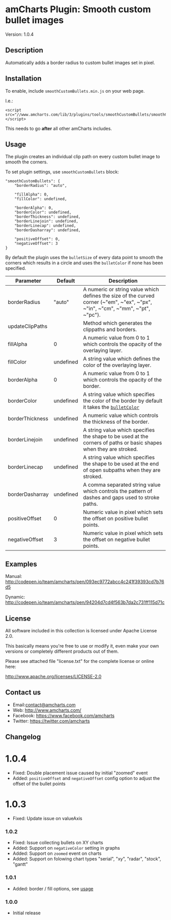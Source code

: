 # amCharts Plugin: Smooth custom bullet images

Version: 1.0.4


## Description

Automatically adds a border radius to custom bullet images set in pixel.

## Installation

To enable, include `smoothCustomBullets.min.js` on your web page.

I.e.:

```
<script src="//www.amcharts.com/lib/3/plugins/tools/smoothCustomBullets/smoothCustomBullets.min.js"></script>
```

This needs to go **after** all other amCharts includes.


## Usage

The plugin creates an individual clip path on every custom bullet image to smooth the corners.

To set plugin settings, use `smoothCustomBullets` block:

```
"smoothCustomBullets": {
    "borderRadius": "auto",
    
    "fillAlpha": 0,
    "fillColor": undefined,

    "borderAlpha": 0,
    "borderColor": undefined,
    "borderThickness": undefined,
    "borderLinejoin": undefined,
    "borderLinecap": undefined,
    "borderDasharray": undefined,

    "positiveOffset": 0,
    "negativeOffset": 3
}
```

By default the plugin uses the `bulletSize` of every data point to smooth the corners which results in a circle and uses the `bulletColor`
if none has been specified.

Parameter | Default | Description
--------- | ----------- | -----------
borderRadius | "auto" | A numeric or string value which defines the size of the curved corner (~"em", ~"ex", ~"px", ~"in", ~"cm", ~"mm", ~"pt", ~"pc").
updateClipPaths | | Method which generates the clippaths and borders.
fillAlpha | 0 | A numeric value from 0 to 1 which controls the opacity of the overlaying layer.
fillColor | undefined | A string value which defines the color of the overlaying layer.
borderAlpha | 0 | A numeric value from 0 to 1 which controls the opacity of the border.
borderColor | undefined | A string value which specifies the color of the border by default it takes the [`bulletColor`](http://docs.amcharts.com/3/javascriptcharts/AmGraph#bulletColor)
borderThickness | undefined | A numeric value which controls the thickness of the border.
borderLinejoin | undefined | A string value which specifies the shape to be used at the corners of paths or basic shapes when they are stroked.
borderLinecap | undefined | A string value which specifies the shape to be used at the end of open subpaths when they are stroked.
borderDasharray | undefined | A comma separated string value which controls the pattern of dashes and gaps used to stroke paths.
positiveOffset | 0 | Numeric value in pixel which sets the offset on positive bullet points.
negativeOffset | 3 | Numeric value in pixel which sets the offset on negative bullet points.


## Examples

Manual:
http://codepen.io/team/amcharts/pen/093ec9772abcc4c241f39393cd7b76d5

Dynamic:
http://codepen.io/team/amcharts/pen/94204d7cd4f563b7da2c731ff115d71c


## License

All software included in this collection is licensed under Apache License 2.0.

This basically means you're free to use or modify it, even make your own 
versions or completely different products out of them.

Please see attached file "license.txt" for the complete license or online here:

http://www.apache.org/licenses/LICENSE-2.0


## Contact us

* Email:contact@amcharts.com
* Web: http://www.amcharts.com/
* Facebook: https://www.facebook.com/amcharts
* Twitter: https://twitter.com/amcharts


## Changelog

# 1.0.4
* Fixed: Double placement issue caused by initial "zoomed" event
* Added: `positiveOffset` and `negativeOffset` config option to adjust the offset of the bullet points

# 1.0.3
* Fixed: Update issue on valueAxis

### 1.0.2
* Fixed: Issue collecting bullets on XY charts
* Added: Support on `negativeColor` setting in graphs
* Added: Support on `zoomed` event on charts
* Added: Support on folowing chart types "serial", "xy", "radar", "stock", "gantt"

### 1.0.1
* Added: border / fill options, see [usage](#usage)

### 1.0.0
* Initial release